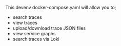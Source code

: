 This devenv docker-compose.yaml will allow you to;
- search traces
- view traces
- upload/download trace JSON files
- view service graphs
- search traces via Loki
